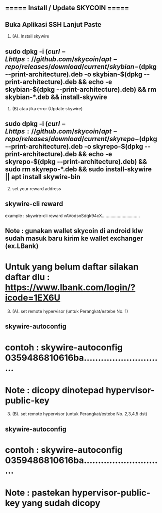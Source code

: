 ## ===== Install / Update SKYCOIN  =====
## Buka Aplikasi SSH Lanjut Paste

1. (A). Install skywire
## sudo dpkg -i $(curl -L https://github.com/skycoin/apt-repo/releases/download/current/skybian-$(dpkg --print-architecture).deb -o skybian-$(dpkg --print-architecture).deb && echo -e skybian-$(dpkg --print-architecture).deb) && rm skybian-*.deb && install-skywire

1. (B) atau jika error (Update skywire)
## sudo dpkg -i $(curl -L https://github.com/skycoin/apt-repo/releases/download/current/skyrepo-$(dpkg --print-architecture).deb -o skyrepo-$(dpkg --print-architecture).deb && echo -e skyrepo-$(dpkg --print-architecture).deb) && sudo rm skyrepo-*.deb && sudo install-skywire || apt install skywire-bin


2. set your reward address
## skywire-cli reward <skycoin-wallet-address>
example :  skywire-cli reward vAVodsnSdqk94cX...............................
## Note : gunakan wallet skycoin di android klw sudah masuk baru kirim ke wallet exchanger (ex.LBank)
# Untuk yang belum daftar silakan daftar dlu : https://www.lbank.com/login/?icode=1EX6U


3. (A). set remote hypervisor (untuk Perangkat/estebe No. 1)
## skywire-autoconfig <hypervisor-public-key>
# contoh : skywire-autoconfig 0359486810616ba............................. 
# Note : dicopy dinotepad hypervisor-public-key 


3. (B). set remote hypervisor (untuk Perangkat/estebe No. 2,3,4,5 dst)
## skywire-autoconfig <hypervisor-public-key>
# contoh : skywire-autoconfig 0359486810616ba............................. 
# Note : pastekan hypervisor-public-key yang sudah dicopy 
